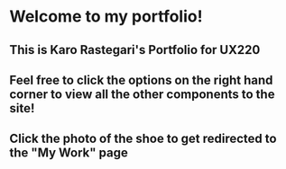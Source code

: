 
# Welcome to my portfolio! 




This is Karo Rastegari's Portfolio for UX220 <br>
----

Feel free to click the options on the right hand corner to view all the other components to the site!
----
Click the photo of the shoe to get redirected to the "My Work" page
----






